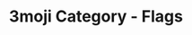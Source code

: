 ---
layout: category_flags
title: 3moji Category - Flags
permalink: flags.html
emoji: speech_balloon
---